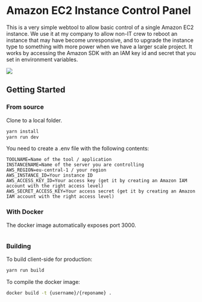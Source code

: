 # Amazon EC2 Instance Control Panel

This is a very simple webtool to allow basic control of a single Amazon EC2 instance. We use it at my company to allow non-IT crew to reboot an instance that may have become unresponsive, and to upgrade the instance type to something with more power when we have a larger scale project. It works by accessing the Amazon SDK with an IAM key id and secret that you set in environment variables.

![](https://github.com/florisporro/ec2-control-panel/blob/master/screenshot.png)

## Getting Started

### From source

Clone to a local folder.

```bash
yarn install
yarn run dev
```

You need to create a .env file with the following contents:

```
TOOLNAME=Name of the tool / application
INSTANCENAME=Name of the server you are controlling
AWS_REGION=eu-central-1 / your region
AWS_INSTANCE_ID=Your instance ID
AWS_ACCESS_KEY_ID=Your access key (get it by creating an Amazon IAM account with the right access level)
AWS_SECRET_ACCESS_KEY=Your access secret (get it by creating an Amazon IAM account with the right access level)
```

### With Docker

The docker image automatically exposes port 3000.

```bash

```

### Building

To build client-side for production:
```bash
yarn run build
```

To compile the docker image:

```bash
docker build -t {username}/{reponame} .
```